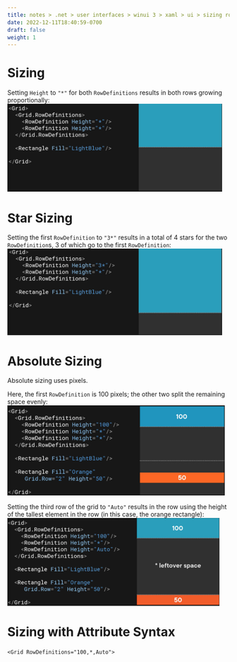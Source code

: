 ```yaml
---
title: notes > .net > user interfaces > winui 3 > xaml > ui > sizing rows and columns
date: 2022-12-11T18:40:59-0700
draft: false
weight: 1
---
```

# Sizing
Setting `Height` to `"*"` for both `RowDefinitions` results in both rows growing proportionally:  
<img src="XAML_UI_Sizing-Rows-&-Columns-image1.png" style="width:5.075in;height:2.075in" />  

# Star Sizing
Setting the first `RowDefinition` to `"3*"` results in a total of 4 stars for the two `RowDefinition`s, 3 of which go to the first `RowDefinition`:  
<img src="XAML_UI_Sizing-Rows-&-Columns-image2.png" style="width:5.075in;height:2.03333in" />  

# Absolute Sizing
Absolute sizing uses pixels.

Here, the first `RowDefinition` is 100 pixels; the other two split the remaining space evenly:  
<img src="XAML_UI_Sizing-Rows-&-Columns-image3.png" style="width:5.13333in;height:2.125in" />  

Setting the third row of the grid to `"Auto"` results in the row using the height of the tallest element in the row (in this case, the orange rectangle):  
<img src="XAML_UI_Sizing-Rows-&-Columns-image4.png" style="width:5.00833in;height:2.06667in" />  

# Sizing with Attribute Syntax
`<Grid RowDefinitions="100,*,Auto">`

